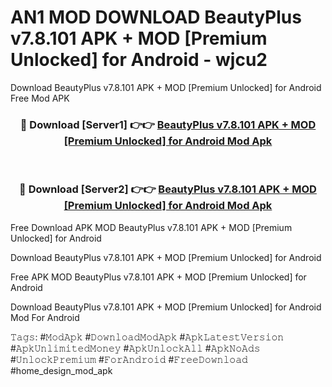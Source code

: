 # AN1 MOD DOWNLOAD BeautyPlus v7.8.101 APK + MOD [Premium Unlocked] for Android - wjcu2
Download BeautyPlus v7.8.101 APK + MOD [Premium Unlocked] for Android Free Mod APK

<div align="center">
<h3>🔴 Download [Server1] 👉👉 <a href="https://apk-comot.site?title=BeautyPlus_v7.8.101_APK_+_MOD_[Premium_Unlocked]_for_Android">BeautyPlus v7.8.101 APK + MOD [Premium Unlocked] for Android Mod Apk</a></h3><br>

<h3>🔴 Download [Server2] 👉👉 <a href="https://apk-comot.site?title=BeautyPlus_v7.8.101_APK_+_MOD_[Premium_Unlocked]_for_Android">BeautyPlus v7.8.101 APK + MOD [Premium Unlocked] for Android Mod Apk</a></h3>
</div>


Free Download APK MOD BeautyPlus v7.8.101 APK + MOD [Premium Unlocked] for Android

Download BeautyPlus v7.8.101 APK + MOD [Premium Unlocked] for Android 

Free APK MOD BeautyPlus v7.8.101 APK + MOD [Premium Unlocked] for Android 

Download BeautyPlus v7.8.101 APK + MOD [Premium Unlocked] for Android Mod For Android

𝚃𝚊𝚐𝚜: #𝙼𝚘𝚍𝙰𝚙𝚔 #𝙳𝚘𝚠𝚗𝚕𝚘𝚊𝚍𝙼𝚘𝚍𝙰𝚙𝚔 #𝙰𝚙𝚔𝙻𝚊𝚝𝚎𝚜𝚝𝚅𝚎𝚛𝚜𝚒𝚘𝚗 #𝙰𝚙𝚔𝚄𝚗𝚕𝚒𝚖𝚒𝚝𝚎𝚍𝙼𝚘𝚗𝚎𝚢 #𝙰𝚙𝚔𝚄𝚗𝚕𝚘𝚌𝚔𝙰𝚕𝚕 #𝙰𝚙𝚔𝙽𝚘𝙰𝚍𝚜 #𝚄𝚗𝚕𝚘𝚌𝚔𝙿𝚛𝚎𝚖𝚒𝚞𝚖 #𝙵𝚘𝚛𝙰𝚗𝚍𝚛𝚘𝚒𝚍 #𝙵𝚛𝚎𝚎𝙳𝚘𝚠𝚗𝚕𝚘𝚊𝚍 #home_design_mod_apk